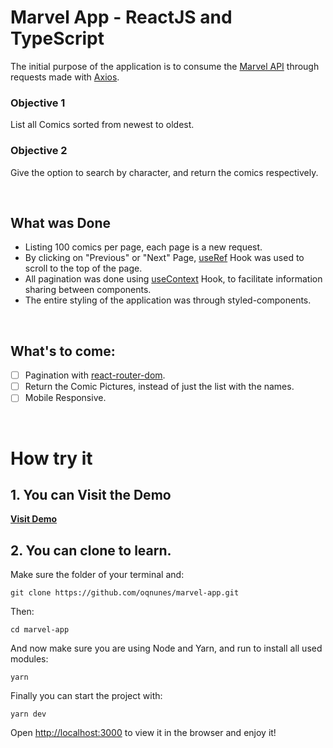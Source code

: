 # Marvel App - ReactJS and TypeScript

The initial purpose of the application is to consume the [Marvel API](https://developer.marvel.com/) through requests made with [Axios](https://github.com/axios/axios).

### Objective 1
List all Comics sorted from newest to oldest.
### Objective 2
Give the option to search by character, and return the comics respectively.

<br />

## What was Done

 - Listing 100 comics per page, each page is a new request.
 - By clicking on "Previous" or "Next" Page, [useRef](https://reactjs.org/docs/refs-and-the-dom.html) Hook was used to scroll to the top of the page.
 - All pagination was done using [useContext](https://reactjs.org/docs/hooks-reference.html#usecontext) Hook, to facilitate information sharing between components.
 - The entire styling of the application was through styled-components.

<br /> 

## What's to come:
 - [ ] Pagination with [react-router-dom](https://reactrouter.com/web/guides/quick-start).
 - [ ] Return the Comic Pictures, instead of just the list with the names.
 - [ ] Mobile Responsive.

<br />

# How try it

## 1. You can Visit the Demo

[**Visit Demo**](oqnunes-marvel-app.netlify.app)

## 2. You can clone to learn.

Make sure the folder of your terminal and:

    git clone https://github.com/oqnunes/marvel-app.git

Then:

    cd marvel-app

And now make sure you are using Node and Yarn, and run to install all used modules:

    yarn

Finally you can start the project with:

    yarn dev

Open [http://localhost:3000](http://localhost:3000/) to view it in the browser and enjoy it!